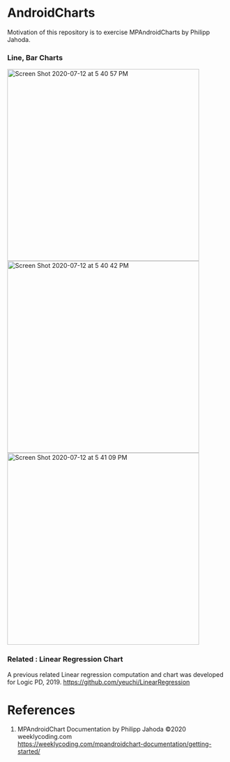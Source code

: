 # AndroidCharts
Motivation of this repository is to exercise MPAndroidCharts by Philipp Jahoda.

### Line, Bar Charts

<img width="440" alt="Screen Shot 2020-07-12 at 5 40 57 PM" src="https://user-images.githubusercontent.com/1282659/87258201-6990e300-c467-11ea-9fcf-53b57609635a.png">

<img width="440" alt="Screen Shot 2020-07-12 at 5 40 42 PM" src="https://user-images.githubusercontent.com/1282659/87258199-685fb600-c467-11ea-9136-e0915fe96334.png">

<img width="440" alt="Screen Shot 2020-07-12 at 5 41 09 PM" src="https://user-images.githubusercontent.com/1282659/87258202-6a297980-c467-11ea-817d-c2afe49ab921.png">

### Related : Linear Regression Chart
A previous related Linear regression computation and chart was developed for Logic PD, 2019.
https://github.com/yeuchi/LinearRegression

# References

1. MPAndroidChart Documentation by Philipp Jahoda ©2020 weeklycoding.com \
https://weeklycoding.com/mpandroidchart-documentation/getting-started/
